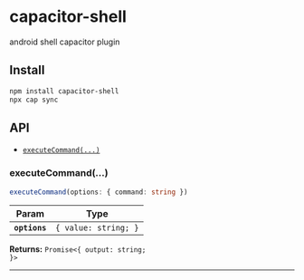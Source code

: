 # capacitor-shell

android shell capacitor plugin

## Install

```bash
npm install capacitor-shell
npx cap sync
```

## API

<docgen-index>

* [`executeCommand(...)`](#executeCommand)

</docgen-index>

<docgen-api>
<!--Update the source file JSDoc comments and rerun docgen to update the docs below-->

### executeCommand(...)

```typescript
executeCommand(options: { command: string })
  ```

| Param         | Type                            |
| ------------- | ------------------------------- |
| **`options`** | <code>{ value: string; }</code> |

**Returns:** <code>Promise&lt;{ output: string; }&gt;</code>

--------------------

</docgen-api>
